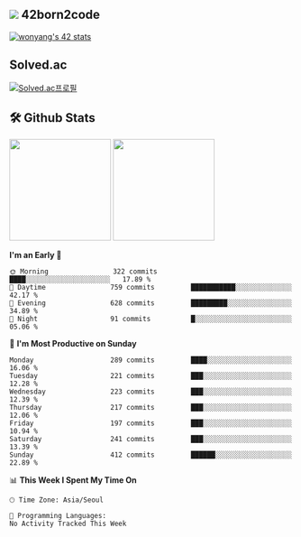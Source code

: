 
## <img src="https://img.shields.io/badge/-000000?style=flat&logo=42&logoColor=white"> 42born2code
[![wonyang's 42 stats](https://badge42.vercel.app/api/v2/cl5nhe5b6007809kydha7ht42/stats?cursusId=21&coalitionId=88)](https://profile.intra.42.fr/users/wonyang)

## Solved.ac
[![Solved.ac프로필](http://mazassumnida.wtf/api/v2/generate_badge?boj=bennyws)](https://solved.ac/bennyws)

## 🛠️ Github Stats
<p>
  <img height="180em" src="https://github-readme-stats-veggie-garden.vercel.app/api?username=gemstoneyang&show_icons=true&include_all_commits=true&bg_color=30,e96443,904e95&title_color=fff&text_color=fff">
  <img height="180em" src="https://github-readme-stats-veggie-garden.vercel.app/api/top-langs/?username=gemstoneyang&layout=compact&bg_color=30,e96443,904e95&title_color=fff&text_color=fff">
</p>

<!--START_SECTION:waka-->
**I'm an Early 🐤** 

```text
🌞 Morning                322 commits         ████░░░░░░░░░░░░░░░░░░░░░   17.89 % 
🌆 Daytime                759 commits         ███████████░░░░░░░░░░░░░░   42.17 % 
🌃 Evening                628 commits         █████████░░░░░░░░░░░░░░░░   34.89 % 
🌙 Night                  91 commits          █░░░░░░░░░░░░░░░░░░░░░░░░   05.06 % 
```
📅 **I'm Most Productive on Sunday** 

```text
Monday                   289 commits         ████░░░░░░░░░░░░░░░░░░░░░   16.06 % 
Tuesday                  221 commits         ███░░░░░░░░░░░░░░░░░░░░░░   12.28 % 
Wednesday                223 commits         ███░░░░░░░░░░░░░░░░░░░░░░   12.39 % 
Thursday                 217 commits         ███░░░░░░░░░░░░░░░░░░░░░░   12.06 % 
Friday                   197 commits         ███░░░░░░░░░░░░░░░░░░░░░░   10.94 % 
Saturday                 241 commits         ███░░░░░░░░░░░░░░░░░░░░░░   13.39 % 
Sunday                   412 commits         ██████░░░░░░░░░░░░░░░░░░░   22.89 % 
```


📊 **This Week I Spent My Time On** 

```text
🕑︎ Time Zone: Asia/Seoul

💬 Programming Languages: 
No Activity Tracked This Week
```


<!--END_SECTION:waka-->
